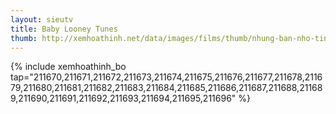 ```yaml
---
layout: sieutv
title: Baby Looney Tunes
thumb: http://xemhoathinh.net/data/images/films/thumb/nhung-ban-nho-tinh-nghich-baby-looney-tunes-2002.jpg
---
```

{% include xemhoathinh_bo tap="211670,211671,211672,211673,211674,211675,211676,211677,211678,211679,211680,211681,211682,211683,211684,211685,211686,211687,211688,211689,211690,211691,211692,211693,211694,211695,211696" %} 
